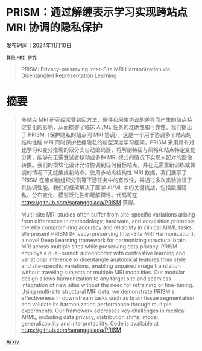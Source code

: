 # PRISM：通过解缠表示学习实现跨站点 MRI 协调的隐私保护

发布时间：2024年11月10日

`其他` `MRI 研究`

> PRISM: Privacy-preserving Inter-Site MRI Harmonization via Disentangled Representation Learning

# 摘要

> 多站点 MRI 研究经常受到因方法、硬件和采集协议的差异而产生的站点特定变化的影响，从而损害了临床 AI/ML 任务的准确性和可靠性。我们提出了 PRISM（保护隐私的站点间 MRI 协调），这是一个用于协调多个站点的结构性脑 MRI 同时保护数据隐私的新型深度学习框架。PRISM 采用具有对比学习和变分推理的双分支自动编码器，将解剖特征与风格和站点特定变化分离，能够在无需受试者移动或多种 MRI 模式的情况下实现未配对的图像转换。我们的模块化设计允许协调到任何目标站点，并在无需重新训练或微调的情况下无缝集成新站点。使用多站点结构性 MRI 数据，我们展示了 PRISM 在诸如脑组织分割等下游任务中的有效性，并通过多次实验验证了其协调性能。我们的框架解决了医学 AI/ML 中的关键挑战，包括数据隐私、分布变化、模型泛化性和可解释性。代码可在 https://github.com/saranggalada/PRISM 获得。

> Multi-site MRI studies often suffer from site-specific variations arising from differences in methodology, hardware, and acquisition protocols, thereby compromising accuracy and reliability in clinical AI/ML tasks. We present PRISM (Privacy-preserving Inter-Site MRI Harmonization), a novel Deep Learning framework for harmonizing structural brain MRI across multiple sites while preserving data privacy. PRISM employs a dual-branch autoencoder with contrastive learning and variational inference to disentangle anatomical features from style and site-specific variations, enabling unpaired image translation without traveling subjects or multiple MRI modalities. Our modular design allows harmonization to any target site and seamless integration of new sites without the need for retraining or fine-tuning. Using multi-site structural MRI data, we demonstrate PRISM's effectiveness in downstream tasks such as brain tissue segmentation and validate its harmonization performance through multiple experiments. Our framework addresses key challenges in medical AI/ML, including data privacy, distribution shifts, model generalizability and interpretability. Code is available at https://github.com/saranggalada/PRISM

[Arxiv](https://arxiv.org/abs/2411.06513)